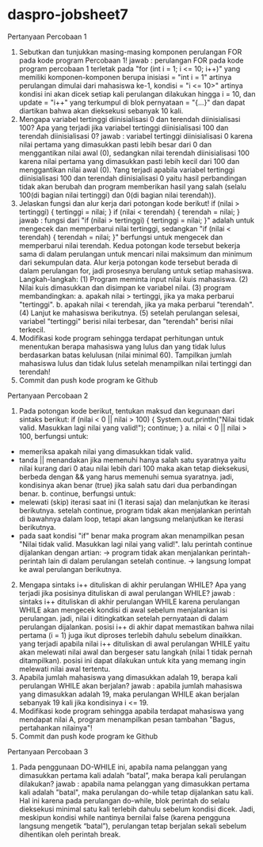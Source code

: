 # daspro-jobsheet7

Pertanyaan Percobaan 1
1. Sebutkan dan tunjukkan masing-masing komponen perulangan FOR pada kode program Percobaan 1!
jawab : perulangan FOR pada kode program percobaan 1 terletak pada "for (int i = 1; i <= 10; i++)" yang memiliki komponen-komponen berupa inisiasi = "int i = 1" artinya perulangan dimulai dari mahasiswa ke-1, kondisi = "i <= 10>" artinya kondisi ini akan dicek setiap kali perulangan dilakukan hingga i = 10, dan update = "i++" yang terkumpul di blok pernyataan = "{...}" dan dapat diartikan bahwa akan dieksekusi sebanyak 10 kali.
2. Mengapa variabel tertinggi diinisialisasi 0 dan terendah diinisialisasi 100? Apa yang terjadi jika variabel tertinggi diinisialisasi 100 dan terendah diinisialisasi 0?
jawab : variabel tertinggi diinisialisasi 0 karena nilai pertama yang dimasukkan pasti lebih besar dari 0 dan menggantikan nilai awal (0), sedangkan nilai terendah diinisialisasi 100 karena nilai pertama yang dimasukkan pasti lebih kecil dari 100 dan menggantikan nilai awal (0). Yang terjadi apabila variabel tertinggi diinisialisasi 100 dan terendah diinisialisasi 0 yaitu hasil perbandingan tidak akan berubah dan program memberikan hasil yang salah (selalu 100(di bagian nilai tertinggi) dan 0(di bagian nilai terendah)).
3. Jelaskan fungsi dan alur kerja dari potongan kode berikut!
if (nilai > tertinggi) {
    tertinggi = nilai;
}
if (nilai < terendah) {
    terendah = nilai;
}
jawab : fungsi dari "if (nilai > tertinggi) { tertinggi = nilai; }" adalah untuk mengecek dan memperbarui nilai tertinggi, sedangkan "if (nilai < terendah) { terendah = nilai; }" berfungsi untuk mengecek dan memperbarui nilai terendah. Kedua potongan kode tersebut bekerja sama di dalam perulangan untuk mencari nilai maksimum dan minimum dari sekumpulan data. Alur kerja potongan kode tersebut berada di dalam perulangan for, jadi prosesnya berulang untuk setiap mahasiswa. Langkah-langkah: (1) Program meminta input nilai kuis mahasiswa. (2) Nilai kuis dimasukkan dan disimpan ke variabel nilai. (3) program membandingkan: a. apakah nilai > tertinggi, jika ya maka perbarui "tertinggi". b. apakah nilai < terendah, jika ya maka perbarui "terendah". (4) Lanjut ke mahasiswa berikutnya. (5) setelah perulangan selesai, variabel "tertinggi" berisi nilai terbesar, dan "terendah" berisi nilai terkecil.
4. Modifikasi kode program sehingga terdapat perhitungan untuk menentukan berapa mahasiswa yang lulus dan yang tidak lulus berdasarkan batas kelulusan (nilai minimal 60). Tampilkan jumlah mahasiswa lulus dan tidak lulus setelah menampilkan nilai tertinggi dan terendah!
5. Commit dan push kode program ke Github

Pertanyaan Percobaan 2
1. Pada potongan kode berikut, tentukan maksud dan kegunaan dari sintaks berikut:
if (nilai < 0 || nilai > 100) {
    System.out.println("Nilai tidak valid. Masukkan lagi nilai yang valid!");
    continue;
}
a. nilai < 0 || nilai > 100, berfungsi untuk: 
- memeriksa apakah nilai yang dimasukkan tidak valid. 
- tanda || menandakan jika memenuhi hanya salah satu syaratnya yaitu nilai kurang dari 0 atau nilai lebih dari 100 maka akan tetap dieksekusi, berbeda dengan && yang harus memenuhi semua syaratnya. jadi, kondisinya akan benar (true) jika salah satu dari dua perbandingan benar.
b. continue, berfungsi untuk:
- melewati (skip) iterasi saat ini (1 iterasi saja) dan melanjutkan ke iterasi berikutnya. setelah continue, program tidak akan menjalankan perintah di bawahnya dalam loop, tetapi akan langsung melanjutkan ke iterasi berikutnya.
- pada saat kondisi "if" benar maka program akan menampilkan pesan "Nilai tidak valid. Masukkan lagi nilai yang valid!". lalu perintah continue dijalankan dengan artian:
  -> program tidak akan menjalankan perintah-perintah lain di dalam perulangan setelah continue.
  -> langsung lompat ke awal perulangan berikutnya.
2. Mengapa sintaks i++ dituliskan di akhir perulangan WHILE? Apa yang terjadi jika posisinya dituliskan di awal perulangan WHILE?
jawab : sintaks i++ dituliskan di akhir perulangan WHILE karena perulangan WHILE akan mengecek kondisi di awal sebelum menjalankan isi perulangan. jadi, nilai i ditingkatkan setelah pernyataan di dalam perulangan dijalankan. posisi i++ di akhir dapat memastikan bahwa nilai pertama (i = 1) juga ikut diproses terlebih dahulu sebelum dinaikkan.
yang terjadi apabila nilai i++ dituliskan di awal perulangan WHILE yaitu akan melewati nilai awal dan bergeser satu langkah (nilai 1 tidak pernah ditampilkan). posisi ini dapat dilakukan untuk kita yang memang ingin melewati nilai awal tertentu. 
3. Apabila jumlah mahasiswa yang dimasukkan adalah 19, berapa kali perulangan WHILE akan berjalan?
jawab : apabila jumlah mahasiswa yang dimasukkan adalah 19, maka perulangan WHILE akan berjalan sebanyak 19 kali jika kondisinya i <= 19.
4. Modifikasi kode program sehingga apabila terdapat mahasiswa yang mendapat nilai A, program menampilkan pesan tambahan "Bagus, pertahankan nilainya"!
5. Commit dan push kode program ke Github

Pertanyaan Percobaan 3
1. Pada penggunaan DO-WHILE ini, apabila nama pelanggan yang dimasukkan pertama kali adalah “batal”, maka berapa kali perulangan dilakukan?
jawab : apabila nama pelanggan yang dimasukkan pertama kali adalah "batal", maka perulangan do-while tetap dijalankan satu kali. Hal ini karena pada perulangan do-while, blok perintah do selalu dieksekusi minimal satu kali terlebih dahulu sebelum kondisi dicek. Jadi, meskipun kondisi while nantinya bernilai false (karena pengguna langsung mengetik “batal”), perulangan tetap berjalan sekali sebelum dihentikan oleh perintah break.